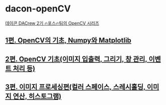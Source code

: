 # dacon-openCV
[데이콘 DACrew 2기 🔥포스🔥팀의 OpenCV 시리즈](https://dacon.io/codeshare/4759)

## [1편. OpenCV의 기초, Numpy와 Matplotlib](https://dacon.io/codeshare/4768)



## [2편. OpenCV 기초(이미지 입출력, 그리기, 창 관리, 이벤트 처리 등)](https://dacon.io/codeshare/4837?page=1&dtype=recent)



## [3편. 이미지 프로세싱편(컬러 스페이스, 스레시홀딩, 이미지 연산, 히스토그램)](https://dacon.io/codeshare/4858)


